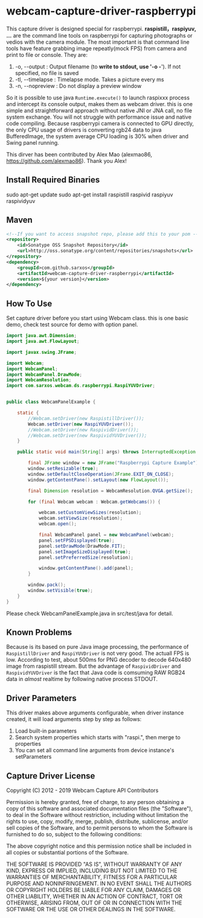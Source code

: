 # webcam-capture-driver-raspberrypi

This capture driver is designed special for raspberrypi. __raspistill，raspiyuv, ...__ are the command line tools on raspberrypi for capturing photographs or vedios with the camera module. The most important is that command line tools have feature grabbing image repeatly(mock FPS) from camera and print to file or console. They are:

1.  -o, --output : Output filename <filename> (to **write to stdout, use '-o -**'). If not specified, no file is saved
2.  -tl, --timelapse : Timelapse mode. Takes a picture every <t>ms
3.  -n, --nopreview : Do not display a preview window

So it is possible to use java `Runtime.execute()` to launch raspixxx process and intercept its console output, makes them as
webcam driver. this is one simple and straightforward approach without native JNI or JNA call, no file system exchange. You
will not struggle with performance issue and native code compiling. Because raspberrypi camera is connected to GPU directly,
the only CPU usage of drivers is converting rgb24 data to java BufferedImage, the system average CPU loading is 30% when
driver and Swing panel running.

This dirver has been contributed by Alex Mao (alexmao86, https://github.com/alexmao86). Thank you Alex!

## Install Required Binaries

sudo apt-get update
sudo apt-get install raspistill raspivid raspiyuv raspividyuv

## Maven

```xml
<!--If you want to access snapshot repo, please add this to your pom -->
<repository>
    <id>Sonatype OSS Snapshot Repository</id>
    <url>http://oss.sonatype.org/content/repositories/snapshots</url>
</repository>
<dependency>
    <groupId>com.github.sarxos</groupId>
    <artifactId>webcam-capture-driver-raspberrypi</artifactId>
    <version>${your version}</version>
</dependency>
```

## How To Use

Set capture driver before you start using Webcam class. this is one basic demo, check test source for demo with option panel.

```java
import java.awt.Dimension;
import java.awt.FlowLayout;

import javax.swing.JFrame;

import Webcam;
import WebcamPanel;
import WebcamPanel.DrawMode;
import WebcamResolution;
import com.sarxos.webcam.ds.raspberrypi.RaspiYUVDriver;


public class WebcamPanelExample {

    static {
        //Webcam.setDriver(new RaspistillDriver());
        Webcam.setDriver(new RaspiYUVDriver());
        //Webcam.setDriver(new RaspividDriver());
        //Webcam.setDriver(new RaspividYUVDriver());
    }

    public static void main(String[] args) throws InterruptedException {

        final JFrame window = new JFrame("Raspberrypi Capture Example");
        window.setResizable(true);
        window.setDefaultCloseOperation(JFrame.EXIT_ON_CLOSE);
        window.getContentPane().setLayout(new FlowLayout());

        final Dimension resolution = WebcamResolution.QVGA.getSize();

        for (final Webcam webcam : Webcam.getWebcams()) {

            webcam.setCustomViewSizes(resolution);
            webcam.setViewSize(resolution);
            webcam.open();

            final WebcamPanel panel = new WebcamPanel(webcam);
            panel.setFPSDisplayed(true);
            panel.setDrawMode(DrawMode.FIT);
            panel.setImageSizeDisplayed(true);
            panel.setPreferredSize(resolution);

            window.getContentPane().add(panel);
        }

        window.pack();
        window.setVisible(true);
    }
}
```

Please check WebcamPanelExample.java in src/test/java for detail.

## Known Problems

Because is its based on pure Java image processing, the performance of `RaspistillDriver` and `RaspiYUVDriver` is not very good. The actuall FPS is low. According to test, about 500ms for PNG decoder to decode 640x480 image from raspistill stream. But the advantage of `RaspividDriver` and `RaspividYUVDriver` is the fact that Java code is comsuming RAW RGB24 data in _almost_ realtime by following native process STDOUT.

## Driver Parameters

This driver makes above arguments configurable, when driver instance created, it will load arguments step by step as follows:

1. Load built-in parameters
2. Search system properties which starts with "raspi.", then merge to properties
3. You can set all command line arguments from device instance's setParameters

## Capture Driver License

Copyright (C) 2012 - 2019 Webcam Capture API Contributors

Permission is hereby granted, free of charge, to any person obtaining a copy of this software and associated documentation files (the "Software"), to deal in the Software without restriction, including without limitation the rights to use, copy, modify, merge, publish, distribute, sublicense, and/or sell copies of the Software, and to permit persons to whom the Software is furnished to do so, subject to the following conditions:

The above copyright notice and this permission notice shall be included in all copies or substantial portions of the Software.

THE SOFTWARE IS PROVIDED "AS IS", WITHOUT WARRANTY OF ANY KIND, EXPRESS OR IMPLIED, INCLUDING BUT NOT LIMITED TO THE WARRANTIES OF MERCHANTABILITY, FITNESS FOR A PARTICULAR PURPOSE AND NONINFRINGEMENT. IN NO EVENT SHALL THE AUTHORS OR COPYRIGHT HOLDERS BE LIABLE FOR ANY CLAIM, DAMAGES OR OTHER LIABILITY, WHETHER IN AN ACTION OF CONTRACT, TORT OR OTHERWISE, ARISING FROM, OUT OF OR IN CONNECTION WITH THE SOFTWARE OR THE USE OR OTHER DEALINGS IN THE SOFTWARE.

